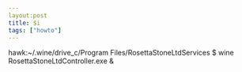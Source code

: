 ```yaml
---
layout:post
title: $i
tags: ["howto"]
---
```




hawk:~/.wine/drive_c/Program Files/RosettaStoneLtdServices $ wine RosettaStoneLtdController.exe &


